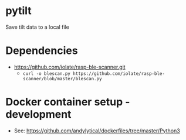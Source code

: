 # pytilt
Save tilt data to a local file

# Dependencies
* https://github.com/iolate/rasp-ble-scanner.git
  * `curl -o blescan.py https://github.com/iolate/rasp-ble-scanner/blob/master/blescan.py`

# Docker container setup - development
* See: https://github.com/andylytical/dockerfiles/tree/master/Python3

